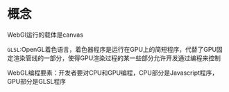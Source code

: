 # 概念

WebGl运行的载体是canvas

`GLSL`:OpenGL着色语言，着色器程序是运行在GPU上的简短程序，代替了GPU固定渲染管线的一部分，使得GPU渲染过程的某一些部分允许开发通过编程来控制

WebGL编程要素：开发者要对CPU和GPU编程，CPU部分是Javascript程序，GPU部分是GLSL程序

